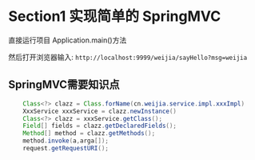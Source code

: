 
# Section1 实现简单的 SpringMVC
直接运行项目 Application.main()方法

然后打开浏览器输入: `http://localhost:9999/weijia/sayHello?msg=weijia`

## SpringMVC需要知识点

```java
    Class<?> clazz = Class.forName(cn.weijia.service.impl.xxxImpl)
    XxxService xxxService = clazz.newInstance()
    Class<?> clazz = xxxService.getClass();
    Field[] fields = clazz.getDeclaredFields();
    Method[] method = clazz.getMethods();
    method.invoke(a,arga[]);
    request.getRequestURI();
```